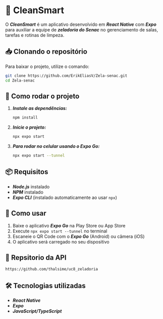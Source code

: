 # 🧹 CleanSmart

O ***CleanSmart*** é um aplicativo desenvolvido em ***React Native*** com ***Expo*** para auxiliar a equipe de ***zeladoria do Senac*** no gerenciamento de salas, tarefas e rotinas de limpeza.

## 📥 Clonando o repositório

Para baixar o projeto, utilize o comando:

```bash
git clone https://github.com/ErikEliasV/Zela-senac.git
cd Zela-senac
```

## 🚀 Como rodar o projeto

1. ***Instale as dependências:***
   ```bash
   npm install
   ```

2. ***Inicie o projeto:***
   ```bash
   npx expo start
   ```

3. ***Para rodar no celular usando o Expo Go:***
   ```bash
   npx expo start --tunnel
   ```

## 📦 Requisitos

- ***Node.js*** instalado
- ***NPM*** instalado  
- ***Expo CLI*** (instalado automaticamente ao usar `npx`)

## 📱 Como usar

1. Baixe o aplicativo ***Expo Go*** na Play Store ou App Store
2. Execute `npx expo start --tunnel` no terminal
3. Escaneie o QR Code com o ***Expo Go*** (Android) ou câmera (iOS)
4. O aplicativo será carregado no seu dispositivo

## 🛜 Repsitorio da API

   ```bash
   https://github.com/thalsime/uc8_zeladoria
   ```

## 🛠️ Tecnologias utilizadas

- ***React Native***
- ***Expo***
- ***JavaScript/TypeScript***
